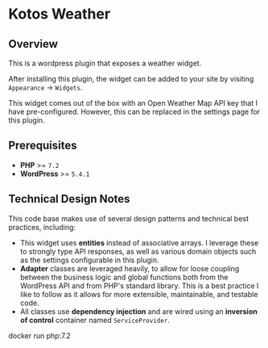 # Kotos Weather
## Overview
This is a wordpress plugin that exposes a weather widget.

After installing this plugin, the widget can be added to your site by visiting `Appearance` -> `Widgets`.

This widget comes out of the box with an Open Weather Map API key that I have pre-configured.  However,
this can be replaced in the settings page for this plugin.

## Prerequisites
- **PHP** >= `7.2`
- **WordPress** >= `5.4.1`

## Technical Design Notes
This code base makes use of several design patterns and technical best practices, including:
 - This widget uses **entities** instead of associative arrays.  I leverage these to strongly type API responses, as 
 well as various domain objects such as the settings configurable in this plugin.
 - **Adapter** classes are leveraged heavily, to allow for loose coupling between the business logic
 and global functions both from the WordPress API and from PHP's standard library.  This is a best practice
 I like to follow as it allows for more extensible, maintainable, and testable code.
 - All classes use **dependency injection** and are wired using an **inversion of control** container 
 named `ServiceProvider`.

docker run php:7.2 